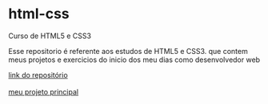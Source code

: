 # html-css

Curso de HTML5 e CSS3 

Esse repositorio é referente aos estudos de HTML5 e CSS3. que contem meus projetos e exercicios do inicio dos meu dias como desenvolvedor web

<a href="https://github.com/Tiago-Fernandes-Avila/html-e-css/tree/main/Projetos%20e%20Exercicios">link do repositório</a><br><br>
<a href="https://github.com/Tiago-Fernandes-Avila/html-e-css/blob/main/Projetos%20e%20Exercicios/projetos/Bahia%20Sol/index.html">meu projeto principal</a>